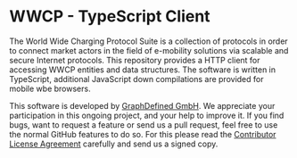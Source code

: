 # WWCP - TypeScript Client

The World Wide Charging Protocol Suite is a collection of protocols in order to
connect market actors in the field of e-mobility solutions via scalable and secure
Internet protocols. This repository provides a HTTP client for accessing WWCP entities
and data structures. The software is written in TypeScript, additional JavaScript
down compilations are provided for mobile wbe browsers.

This software is developed by [GraphDefined GmbH](http://www.graphdefined.com).
We appreciate your participation in this ongoing project, and your help to improve it.
If you find bugs, want to request a feature or send us a pull request, feel free to
use the normal GitHub features to do so. For this please read the
[Contributor License Agreement](Contributor%20License%20Agreement.txt)
carefully and send us a signed copy.
